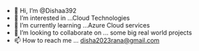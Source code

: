 - 👋 Hi, I’m @Dishaa392
- 👀 I’m interested in ...Cloud Technologies
- 🌱 I’m currently learning ...Azure Cloud services
- 💞️ I’m looking to collaborate on ... some big real world projects
- 📫 How to reach me ... disha2023rana@gmail.com

<!---
Dishaa392/Dishaa392 is a ✨ special ✨ repository because its `README.md` (this file) appears on your GitHub profile.
You can click the Preview link to take a look at your changes.
--->
